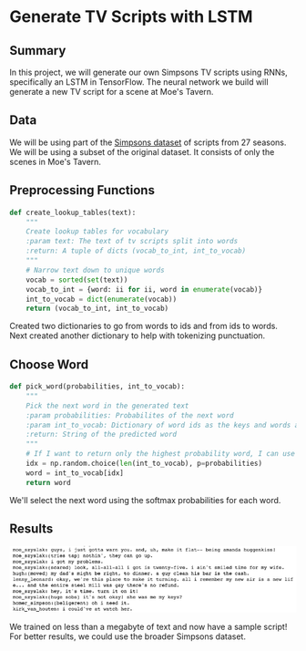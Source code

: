 # Generate TV Scripts with LSTM

## Summary

In this project, we will generate our own Simpsons TV scripts using RNNs, specifically an LSTM in TensorFlow. The neural network we build will generate a new TV script for a scene at Moe's Tavern.

## Data

We will be using part of the [Simpsons dataset](https://www.kaggle.com/wcukierski/the-simpsons-by-the-data) of scripts from 27 seasons. We will be using a subset of the original dataset. It consists of only the scenes in Moe's Tavern.

## Preprocessing Functions

```python
def create_lookup_tables(text):
    """
    Create lookup tables for vocabulary
    :param text: The text of tv scripts split into words
    :return: A tuple of dicts (vocab_to_int, int_to_vocab)
    """
    # Narrow text down to unique words
    vocab = sorted(set(text))
    vocab_to_int = {word: ii for ii, word in enumerate(vocab)}
    int_to_vocab = dict(enumerate(vocab))
    return (vocab_to_int, int_to_vocab)
```

Created two dictionaries to go from words to ids and from ids to words. Next created another dictionary to help with tokenizing punctuation.

## Choose Word

```python
def pick_word(probabilities, int_to_vocab):
    """
    Pick the next word in the generated text
    :param probabilities: Probabilites of the next word
    :param int_to_vocab: Dictionary of word ids as the keys and words as the values
    :return: String of the predicted word
    """
    # If I want to return only the highest probability word, I can use idx = np.argmax(probabilities)
    idx = np.random.choice(len(int_to_vocab), p=probabilities)
    word = int_to_vocab[idx]
    return word
```

We'll select the next word using the softmax probabilities for each word.

## Results

![](images/lstm_output.png)

We trained on less than a megabyte of text and now have a sample script! For better results, we could use the broader Simpsons dataset.

